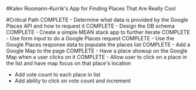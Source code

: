 #Kalev Roomann-Kurrik's App for Finding Places That Are Really Cool

#Critical Path
COMPLETE - Determine what data is provided by the Google Places API and how to request it
COMPLETE - Design the DB schema
COMPLETE - Create a simple MEAN stack app to further iterate
COMPLETE - Use form input to do a Google Places request
COMPLETE - Use the Google Places response data to populate the places list
COMPLETE - Add a Google Map to the page
COMPLETE - Have a place showup on the Google Map when a user clicks on it
COMPLETE - Allow user to click on a place in the list and have map focus on that place's location
- Add vote count to each place in list
- Add ability to click on vote count and increment
